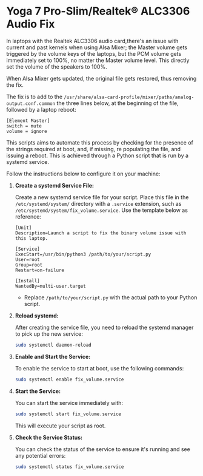 # Yoga 7 Pro-Slim/Realtek® ALC3306 Audio Fix

In laptops with the Realtek ALC3306 audio card,there's an issue with current and past kernels when using Alsa Mixer; the Master volume gets triggered by the volume keys of the laptops, but the PCM volume gets immediately set to 100%, no matter the Master volume level. This directly set the volume of the speakers to 100%.

When Alsa Mixer gets updated, the original file gets restored, thus removing the fix.

The fix is to add to the ```/usr/share/alsa-card-profile/mixer/paths/analog-output.conf.common```  the three lines below, at the beginning of the file, followed by a laptop reboot:

```
[Element Master]
switch = mute
volume = ignore 
```

This scripts aims to automate this process by checking for the presence of the strings required at boot, and, if missing, re populating the file, and issuing a reboot.
This is achieved through a Python script that is run by a systemd service.

Follow the instructions below to configure it on your machine:

1. **Create a systemd Service File:**

   Create a new systemd service file for your script. Place this file in the `/etc/systemd/system/` directory with a `.service` extension, such as `/etc/systemd/system/fix_volume.service`. Use the template below as reference:

   ```plaintext
   [Unit]
   Description=Launch a script to fix the binary volume issue with this laptop.

   [Service]
   ExecStart=/usr/bin/python3 /path/to/your/script.py
   User=root
   Group=root
   Restart=on-failure

   [Install]
   WantedBy=multi-user.target
   ```

   - Replace `/path/to/your/script.py` with the actual path to your Python script.

2. **Reload systemd:**

   After creating the service file, you need to reload the systemd manager to pick up the new service:

   ```bash
   sudo systemctl daemon-reload
   ```

3. **Enable and Start the Service:**

   To enable the service to start at boot, use the following commands:

   ```bash
   sudo systemctl enable fix_volume.service
   ```

4. **Start the Service:**

   You can start the service immediately with:

   ```bash
   sudo systemctl start fix_volume.service
   ```

   This will execute your script as root.

5. **Check the Service Status:**

   You can check the status of the service to ensure it's running and see any potential errors:

   ```bash
   sudo systemctl status fix_volume.service
   ```
   